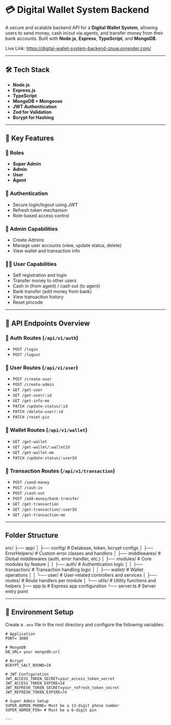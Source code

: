 # 💳 Digital Wallet System Backend

A secure and scalable backend API for a **Digital Wallet System**, allowing users to send money, cash in/out via agents, and transfer money from their bank accounts. Built with **Node.js**, **Express**, **TypeScript**, and **MongoDB**.

Live Link: https://digital-wallet-system-backend-znuw.onrender.com/

---

## 🛠 Tech Stack

- **Node.js**
- **Express.js**
- **TypeScript**
- **MongoDB + Mongoose**
- **JWT Authentication**
- **Zod for Validation**
- **Bcrypt for Hashing**

---

## 🚀 Key Features

### 👥 Roles
- **Super Admin**
- **Admin**
- **User**
- **Agent**

### 🔑 Authentication
- Secure login/logout using JWT
- Refresh token mechanism
- Role-based access control

### 👤 Admin Capabilities
- Create Admins
- Manage user accounts (view, update status, delete)
- View wallet and transaction info

### 👨‍💼 User Capabilities
- Self registration and login
- Transfer money to other users
- Cash in (from agent) / cash out (to agent)
- Bank transfer (add money from bank)
- View transaction history
- Reset pincode

---

## 📂 API Endpoints Overview

### 🔐 Auth Routes (`/api/v1/auth`)
- `POST /login`
- `POST /logout`

### 👤 User Routes (`/api/v1/user`)
- `POST /create-user`
- `POST /create-admin`
- `GET /get-user`
- `GET /get-user/:id`
- `GET /get-info-me`
- `PATCH /update-status/:id`
- `PATCH /delete-user/:id`
- `PATCH /reset-pin`

### 💼 Wallet Routes (`/api/v1/wallet`)
- `GET /get-wallet`
- `GET /get-wallet/:walletId`
- `GET /get-wallet-me`
- `PATCH /update-status/:userId`

### 💸 Transaction Routes (`/api/v1/transaction`)
- `POST /send-money`
- `POST /cash-in`
- `POST /cash-out`
- `POST /add-money/bank-transfer`
- `GET /get-transaction`
- `GET /get-transaction/:userId`
- `GET /get-transaction-me`

---

##  Folder Structure


src/
├── app/
│   ├── config/             # Database, token, bcrypt configs
│   ├── ErrorHelpers/       # Custom error classes and handlers
│   ├── middlewares/        # Global middlewares (auth, error handler, etc.)
│   ├── modules/            # Core modules by feature
│   │   ├── auth/           # Authentication logic
│   │   ├── transaction/    # Transaction handling logic
│   │   ├── wallet/         # Wallet operations
│   │   └── user/           # User-related controllers and services
│   ├── routes/             # Route handlers per module
│   └── utils/              # Utility functions and helpers
├── app.ts                  # Express app configuration
└── server.ts               # Server entry point

---

## 🧪 Environment Setup

Create a `.env` file in the root directory and configure the following variables:

```env
# Application
PORT= 3000

# MongoDB
DB_URL= your mongodb:url

# Bcrypt
BCRYPT_SALT_ROUND=10

# JWT Configuration
JWT_ACCESS_TOKEN_SECRET=your_access_token_secret
JWT_ACCESS_TOKEN_EXPIRE=1d
JWT_REFRESH_TOKEN_SECRET=your_refresh_token_secret
JWT_REFRESH_TOKEN_EXPIRE=7d

# Super Admin Setup
SUPER_ADMIN_PHONE= Must be a 13-digit phone number
SUPER_ADMIN_PIN= # Must be a 6-digit pin

---